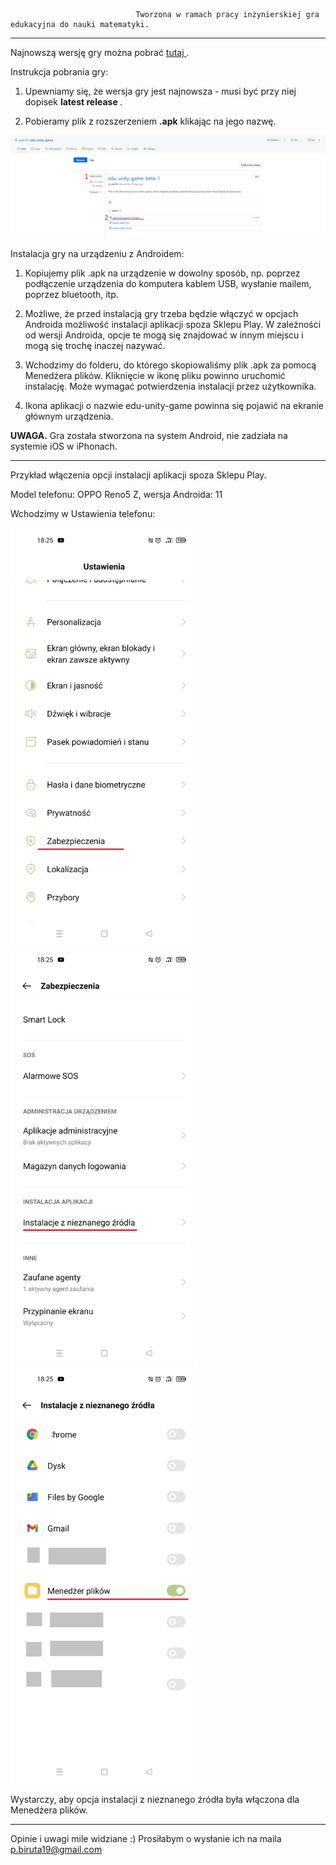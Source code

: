 


                                Tworzona w ramach pracy inżynierskiej gra edukacyjna do nauki matematyki.

* * *

Najnowszą wersję gry można pobrać <a href='https://github.com/pala19/edu-unity-game/releases/latest/'> tutaj </a>.


Instrukcja pobrania gry:

1) Upewniamy się, że wersja gry jest najnowsza - musi być przy niej dopisek <b>latest release </b>.

2) Pobieramy plik z rozszerzeniem <b>.apk</b> klikając na jego nazwę. 


<img src="tutorial1.png">


Instalacja gry na urządzeniu z Androidem:

1) Kopiujemy plik .apk na urządzenie w dowolny sposób, np. poprzez podłączenie urządzenia do komputera kablem USB, wysłanie mailem, poprzez bluetooth, itp.

2) Możliwe, że przed instalacją gry trzeba będzie włączyć w opcjach Androida możliwość instalacji aplikacji spoza Sklepu Play. W zależności od wersji Androida, opcje te mogą się znajdować w innym miejscu i mogą się trochę inaczej nazywać.
3) Wchodzimy do folderu, do którego skopiowaliśmy plik .apk za pomocą Menedżera plików. Kliknięcie w ikonę pliku powinno uruchomić instalację. Może wymagać potwierdzenia instalacji przez użytkownika.
4) Ikona aplikacji o nazwie edu-unity-game powinna się pojawić na ekranie głównym urządzenia.

<b>UWAGA.</b> Gra została stworzona na system Android, nie zadziała na systemie iOS w iPhonach.

* * *

Przykład włączenia opcji instalacji aplikacji spoza Sklepu Play.

Model telefonu: OPPO Reno5 Z, wersja Androida: 11

Wchodzimy w Ustawienia telefonu:


<img src="Screenshot_Android1.jpg" width="300">
<img src="Screenshot_Android2.jpg" width="300">
<img src="Screenshot_Android3.jpg" width="300">

Wystarczy, aby opcja instalacji z nieznanego źródła była włączona dla Menedżera plików.

* * *

Opinie i uwagi mile widziane :) Prosiłabym o wysłanie ich na maila p.biruta19@gmail.com

